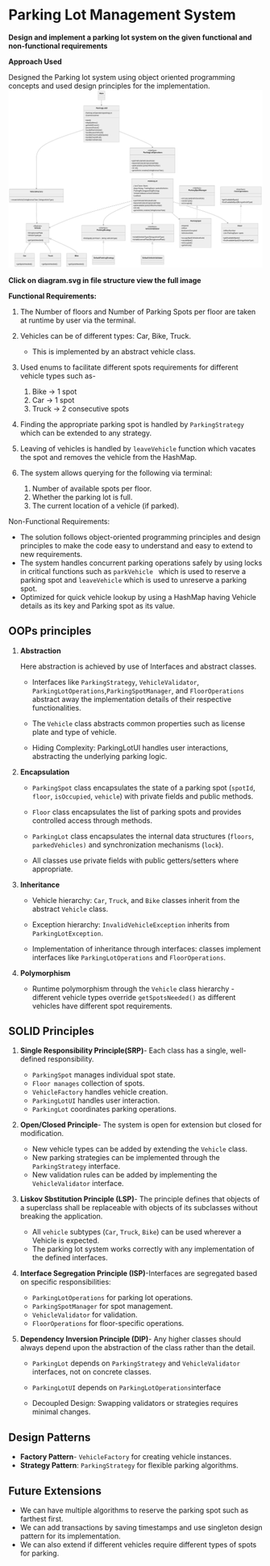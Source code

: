 # Parking Lot Management System

**Design and implement a parking lot system on the given functional and non-functional requirements**

**Approach Used**

Designed the Parking lot system using object oriented programming concepts and used design principles for the implementation.
<img src="diagram.svg" alt="Alt Text" width="auto" height="auto">

**Click on diagram.svg in file structure view the full image**


**Functional Requirements:**

1. The Number of floors and Number of Parking Spots per floor are taken at runtime by user via the terminal.
    
    
2. Vehicles can be of different types: Car, Bike, Truck.
    - This is implemented by an abstract vehicle class.

3. Used enums to facilitate different spots requirements for different vehicle types such as-
    1. Bike → 1 spot
    2. Car → 1 spot
    3. Truck → 2 consecutive spots
 
4. Finding the appropriate parking spot is handled by `ParkingStrategy` which can be extended to any strategy.

5. Leaving of vehicles is handled by `leaveVehicle` function which vacates the spot and removes the vehicle from the HashMap.
6. The system allows querying for the following via terminal:
    1. Number of available spots per floor.
    2. Whether the parking lot is full.
    3. The current location of a vehicle (if parked).

Non-Functional Requirements:
- The solution follows object-oriented programming principles and design principles to make the code easy to understand and easy to extend to new requirements.
- The system handles concurrent parking operations safely by using locks in critical functions such as `parkVehicle ` which is used to reserve a parking spot and `leaveVehicle` which is used to unreserve a parking spot.
- Optimized for quick vehicle lookup by using a HashMap having Vehicle details as its key and Parking spot as its value.


## OOPs principles

1. **Abstraction**

    Here abstraction is achieved by use of Interfaces and abstract classes.

    - Interfaces like `ParkingStrategy`, `VehicleValidator`, `ParkingLotOperations`,`ParkingSpotManager`, and `FloorOperations` abstract away the implementation details of their respective functionalities.

    - The `Vehicle` class abstracts common properties such as license plate and type of vehicle.

    - Hiding Complexity: ParkingLotUI handles user interactions, abstracting the underlying parking logic.

2. **Encapsulation**

    - `ParkingSpot` class encapsulates the state of a parking spot (`spotId`, `floor`, `isOccupied`, `vehicle`) with private fields and public methods.

    - `Floor` class encapsulates the list of parking spots and provides controlled access through methods.
    - `ParkingLot` class encapsulates the internal data structures (`floors`, `parkedVehicles)` and synchronization mechanisms (`lock`).
    - All classes use private fields with public getters/setters where appropriate.

3. **Inheritance**

    - Vehicle hierarchy: `Car`, `Truck`, and `Bike` classes inherit from the abstract `Vehicle` class.

    - Exception hierarchy: `InvalidVehicleException` inherits from `ParkingLotException`.

    - Implementation of inheritance through interfaces: classes implement interfaces like `ParkingLotOperations` and `FloorOperations`.

4. **Polymorphism**

    - Runtime polymorphism through the `Vehicle` class hierarchy - different vehicle types override `getSpotsNeeded()` as different vehicles have different spot requirements.

    <!-- - Interface polymorphism through interfaces like `ParkingStrategy` and `VehicleValidator`. -->

## SOLID Principles
1. **Single Responsibility Principle(SRP)**- Each class has a single, well-defined responsibility.
    - `ParkingSpot` manages individual spot state.
    - `Floor manages` collection of spots.
    - `VehicleFactory` handles vehicle creation.
    - `ParkingLotUI` handles user interaction.
    - `ParkingLot` coordinates parking operations.

2. **Open/Closed Principle**- The system is open for extension but closed for modification.
    - New vehicle types can be added by extending the `Vehicle` class.
    - New parking strategies can be implemented through the `ParkingStrategy` interface.
    - New validation rules can be added by implementing the `VehicleValidator` interface.

3. **Liskov Sbstitution Principle (LSP)**- The principle defines that objects of a superclass shall be replaceable with objects of its subclasses without breaking the application.
    - All `vehicle` subtypes (`Car`, `Truck`, `Bike`) can be used wherever a Vehicle is expected.
    - The parking lot system works correctly with any implementation of the defined interfaces.

4. **Interface Segregation Principle (ISP)**-Interfaces are segregated based on specific responsibilities:
    - `ParkingLotOperations` for parking lot operations.
    - `ParkingSpotManager` for spot management.
    - `VehicleValidator` for validation.
    - `FloorOperations` for floor-specific operations.

5. **Dependency Inversion Principle (DIP)**- Any higher classes should always depend upon the abstraction of the class rather than the detail.
    - `ParkingLot` depends on `ParkingStrategy` and `VehicleValidator` interfaces, not on concrete classes.
    - `ParkingLotUI` depends on `ParkingLotOperations`interface
    
    - Decoupled Design: Swapping validators or strategies requires minimal changes.

## Design Patterns

- **Factory Pattern**- `VehicleFactory` for creating vehicle instances.
- **Strategy Pattern**: `ParkingStrategy` for flexible parking algorithms.

## Future Extensions
- We can have multiple algorithms to reserve the parking spot such as farthest first.
- We can add transactions by saving timestamps and use singleton design pattern for its implementation.
- We can also extend if different vehicles require different types of spots for parking.

